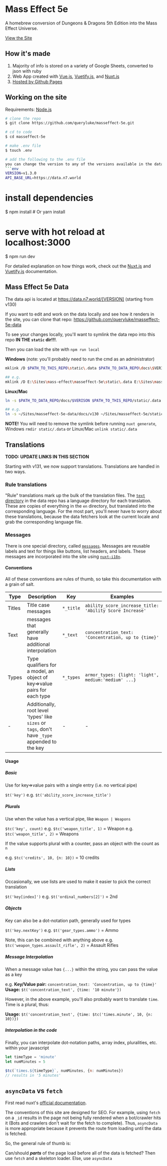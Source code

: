 # Mass Effect 5e
A homebrew conversion of Dungeons & Dragons 5th Edition into the Mass Effect Universe.

[View the Site](http://n7.world/)
 
## How it's made
1. Majority of info is stored on a variety of Google Sheets, converted to json with ruby
2. Web App created with [Vue.js](http://vuejs.org/), [Vuetify.js](https://vuetifyjs.com), and [Nuxt.js](https://nuxtjs.org/)
3. [Hosted by Github Pages](https://pages.github.com/)

## Working on the site
Requirements: [Node.js](https://nodejs.org/)

``` bash
# clone the repo
$ git clone https://github.com/queryluke/masseffect-5e.git

# cd to code
$ cd masseffect-5e

# make .env file
$ touch .env

# add the following to the .env file
you can change the version to any of the versions available in the data repo
```env
VERSION=v1.3.0
API_BASE_URL=https://data.n7.world
```

# install dependencies
$ npm install # Or yarn install

# serve with hot reload at localhost:3000
$ npm run dev


For detailed explanation on how things work, check out the [Nuxt.js](https://github.com/nuxt/nuxt.js) and [Vuetify.js](https://vuetifyjs.com/) documentation.

## Mass Effect 5e Data
The data api is located at https://data.n7.world/[VERSION] (starting from v130)

If you want to edit and work on the data locally and see how it renders in the site, you can clone that repo: https://github.com/queryluke/masseffect-5e-data

To see your changes locally, you'll want to symlink the data repo into this repo __IN THE `static` dir!!!__.

Then you can load the site with `npm run local`

__Windows__ (note: you'll probably need to run the cmd as an administrator)
```bash
mklink /D $PATH_TO_THIS_REPO\static\.data $PATH_TO_DATA_REPO\docs\$VERISON

## e.g.
mklink /D E:\Sites\mass-effect\masseffect-5e\static\.data E:\Sites\mass-effect\masseffect-5e-data\docs\v130
```

__Linux/Mac__
```bash
ln -s $PATH_TO_DATA_REPO/docs/$VERISON $PATH_TO_THIS_REPO/static/.data

## e.g.
ln -s ~/Sites/masseffect-5e-data/docs/v130 ~/Sites/masseffect-5e/static/.data
```

__NOTE!__ You will need to remove the symlink before running `nuxt generate`, Windows `rmdir static/.data` or Linux/Mac `unlink static/.data`

## Translations

__TODO: UPDATE LINKS IN THIS SECTION__

Starting with v131, we now support translations. Translations are handled in two ways.

### Rule translations
"Rule" translations mark up the bulk of the translation files. The [`text` directory](https://github.com/queryluke/masseffect-5e-data/tree/i18n-prep/text) in the data repo
has a language directory for each translation. These are copies of everything in the `en` directory, but translated into
the corresponding language. For the most part, you'll never have to worry about these translations, because the data fetchers
look at the current locale and grab the corresponding language file.

### Messages
There is one special directory, called [`messages`](https://github.com/queryluke/masseffect-5e-data/tree/i18n-prep/text/en/messages).
Messages are reusable labels and text for things like buttons, list headers, and labels. These messages are incorporated into
the site using [`nuxt-i18n`](https://i18n.nuxtjs.org/).

#### Conventions

All of these conventions are rules of thumb, so take this documentation with a grain of salt.

|Type|Description|Key|Examples|
|---|---|---|---|
|Titles|Title case messages|`*_title`|`ability_score_increase_title: 'Ability Score Increase'`|
|Text|messages that generally have additional interpolation|`*_text`|`concentration_text: 'Concentration, up to {time}'`|
|Types|Type qualifiers for a model, an object of key=>value pairs for each type|`*_types`|`armor_types: {light: 'light', medium:'medium' ...}`|
|-|Additionally, root level 'types' like `sizes` or `tags`, don't have `_type` appended to the key|-|-|


#### Usage

##### Basic
Use for key=>value pairs with a single entry (i.e. no vertical pipe)

`$t('key')`
e.g. `$t('ability_score_increase_title')`

##### Plurals
Use when the value has a vertical pipe, like `Weapon | Weapons`

`$tc('key', count)`
e.g. `$tc('weapon_title', 1)` = Weapon
e.g. `$tc('weapon_title', 2)` = Weapons

If the value supports plural with a counter, pass an object with the count as `n`

e.g. `$tc('credits', 10, {n: 10})` = 10 credits

##### Lists
Occasionally, we use lists are used to make it easier to pick the correct translation

`$t('key[index]')`
e.g. `$t('ordinal_numbers[2]')` = 2nd

##### Objects
Key can also be a dot-notation path, generally used for types

`$t('key.nextKey')`
e.g. `$t('gear_types.ammo')` = Ammo

Note, this can be combined with anything above
e.g. `$tc('weapon_types.assault_rifle', 2)` = Assault Rifles

##### Message Interpolation
When a message value has `{...}` within the string, you can pass the value as a key

e.g. 
__Key/Value pair:__ `concentration_text: 'Concentration, up to {time}'`
__Usage:__ `$t('concentration_text', {time: '10 minute'})`

However, in the above example, you'll also probably want to translate `time`. Time is a plural, thus:

__Usage:__ `$t('concentration_text', {time: $tc('times.minute', 10, {n: 10})})`

##### Interpolation in the code
Finally, you can interpolate dot-notation paths, array index, pluralities, etc. within your javascript

```javascript
let timeType = 'minute'
let numMinutes = 5

$tc(`times.${timeType}`, numMinutes, {n: numMinutes})
// results in '5 minutes'
```

## `asyncData` vs `fetch`

First read nuxt's [official documentation](https://nuxtjs.org/docs/2.x/features/data-fetching/).

The conventions of this site are designed for SEO. For example, using `fetch` on a `_id` results in the page not being
fully rendered when a bot/crawler hits it (Bots and crawlers don't wait for the fetch to complete). Thus, `asyncData`
is more appropriate because it prevents the route from loading until the data is fetched.

So, the general rule of thumb is:

Can/should ___parts___ of the page load before all of the data is fetched? Then use `fetch` and a skeleton loader.
Else, use `asyncData`
